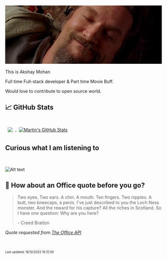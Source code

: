 [![Akshay's GitHub Banner](./assets/bigLebowski.jpg)](https://github.com/AkshayHere)

This is Akshay Mohan

Full time Full-stack developer & Part time Movie Buff.

Would love to contribute to open source world.

## &#x1f4c8; GitHub Stats

<br>

<a href="https://github.com/akshayhere">
  <img align="center" style="margin:0.5rem" src="https://github-readme-stats.vercel.app/api/top-langs/?username=akshayhere&hide=html,css&title_color=ffffff&text_color=c9cacc&icon_color=4AB197&bg_color=1A2B34" />
</a>

<a href="https://github.com/akshayhere">
  <img align="center" style="margin:0.5rem" src="https://github-readme-stats.vercel.app/api?username=akshayhere&show_icons=true&line_height=27&count_private=true&title_color=ffffff&text_color=c9cacc&icon_color=4AB097&bg_color=1A2B34" alt="Martin's GitHub Stats" />
</a>

<br>

## Curious what I am listening to

<br>

![Alt text](https://spotify-recently-played-readme.vercel.app/api?user=akshay_here&unique={true|1|on|yes})

## 📣 How about an Office quote before you go?

> Two eyes. Two ears. A chin. A mouth. Ten fingers. Two nipples. A butt, two kneecaps, a penis. I've just described to you the Loch Ness monster. And the reward for his capture? All the riches in Scotland. So I have one question: Why are you here?
>
> <p>- Creed Bratton</p>

_Quote requested from [The Office API](https://www.officeapi.dev/)_

<br>

<sub><sup>Last updated: 16/12/2022 16:12:59</sup></sub>

<!-- > ### Want to know how I made this README?
>
> [Credits](https://github.com/braydoncoyer)! -->
